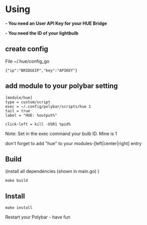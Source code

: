 # Using

**- You need an User API Key for your HUE Bridge**

**- You need the ID of your lightbulb**


## create config

File ~/.hue/config_go

    {"ip":"BRIDGEIP","key":"APIKEY"}

## add module to your polybar setting

    [module/hue]
    type = custom/script
    exec = ~/.config/polybar/scripts/hue 1
    tail = true
    label = "HUE: %output%"

    click-left = kill -USR1 %pid%

Note: Set in the exec command your bulb ID. Mine is 1

don't forget to add "hue" to your modules-[left|center|right] entry

## Build
(install all dependencies (shown in main.go) )

    make build

## Install
    make install

Restart your Polybar - have fun



